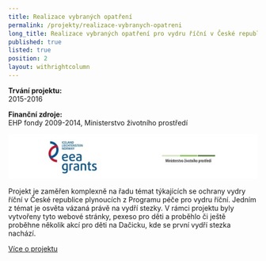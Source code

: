 ```yaml
---
title: Realizace vybraných opatření
permalink: /projekty/realizace-vybranych-opatreni
long_title: Realizace vybraných opatření pro vydru říční v České republice (MGSII-42)
published: true
listed: true
position: 2
layout: withrightcolumn
---
```

**Trvání projektu:**   
2015-2016

**Finanční zdroje:**   
EHP fondy 2009-2014, Ministerstvo životního prostředí

![](/uploads/logoMGS_610.jpg)

Projekt je zaměřen komplexně na řadu témat týkajících se ochrany vydry
říční v České republice plynoucích z Programu péče pro vydru říční.
Jedním z témat je osvěta vázaná právě na vydří stezky. V rámci projektu
byly vytvořeny tyto webové stránky, pexeso pro děti a proběhlo či ještě
proběhne několik akcí pro děti na Dačicku, kde se první vydří stezka
nachází.

[Více o projektu][1]


[1]: http://www.vydryonline.cz/o-nas/projekt
